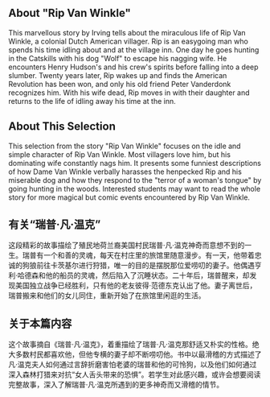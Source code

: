 
## About "Rip Van Winkle"

This marvellous story by Irving tells about the miraculous life of Rip Van Winkle, a colonial Dutch American villager. Rip is an easygoing man who spends his time idling about and at the village inn. One day he goes hunting in the Catskills with his dog "Wolf" to escape his nagging wife. He encounters Henry Hudson's and his crew's spirits before falling into a deep slumber. Twenty years later, Rip wakes up and finds the American Revolution has been won, and only his old friend Peter Vanderdonk recognizes him. With his wife dead, Rip moves in with their daughter and returns to the life of idling away his time at the inn.

## About This Selection

This selection from the story "Rip Van Winkle" focuses on the idle and simple character of Rip Van Winkle. Most villagers love him, but his dominating wife constantly nags him. It presents some funniest descriptions of how Dame Van Winkle verbally harasses the henpecked Rip and his miserable dog and how they respond to the "terror of a woman's tongue" by going hunting in the woods. Interested students may want to read the whole story for more magical but comic events encountered by Rip Van Winkle.

## 有关“瑞普·凡·温克” 

这段精彩的故事描绘了殖民地荷兰裔美国村民瑞普·凡·温克神奇而意想不到的一生。瑞普有一个和善的灵魂，每天在村庄里的旅馆里随意漫步。有一天，他带着忠诚的狗狼前往卡茨基尔进行狩猎，唯一的目的是摆脱那位爱唠叨的妻子。他偶遇亨利·哈德森和他的船员的灵魂，然后陷入了沉睡状态。二十年后，瑞普醒来，却发现美国独立战争已经胜利，只有他的老友彼得·范德东克认出了他。妻子离世后，瑞普搬来和他们的女儿同住，重新开始了在旅馆里闲逛的生活。 

## 关于本篇内容

这个故事摘自《瑞普·凡·温克》，着重描绘了瑞普·凡·温克那舒适又朴实的性格。绝大多数村民都喜欢他，但他专横的妻子却不断唠叨他。书中以最滑稽的方式描述了凡·温克夫人如何通过言辞折磨害怕老婆的瑞普和他的可怜狗，以及他们如何通过深入森林打猎来对抗“女人舌头带来的恐惧”。若学生对此感兴趣，或许会想要阅读完整故事，深入了解瑞普·凡·温克所遇到的更多神奇而又滑稽的情节。